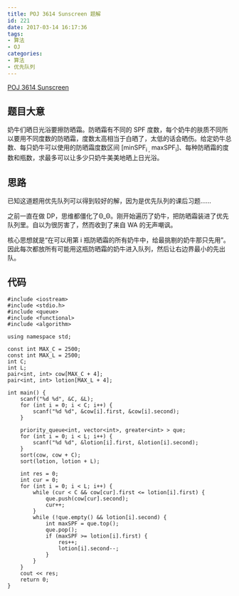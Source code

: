 ```yaml
---
title: POJ 3614 Sunscreen 题解
id: 221
date: 2017-03-14 16:17:36
tags:
- 算法
- OJ
categories:
- 算法
- 优先队列
---
```


[POJ 3614 Sunscreen](http://poj.org/problem?id=3614)

## 题目大意

奶牛们晒日光浴要擦防晒霜。防晒霜有不同的 SPF 度数，每个奶牛的肤质不同所以要用不同度数的防晒霜，度数太高相当于白晒了，太低的话会晒伤。给定奶牛总数、每只奶牛可以使用的防晒霜度数区间 [minSPF<sub>i , </sub>maxSPF<sub>i</sub>]、每种防晒霜的度数和瓶数，求最多可以让多少只奶牛美美地晒上日光浴。

## 思路

已知这道题用优先队列可以得到较好的解，因为是优先队列的课后习题……

之前一直在做 DP，思维都僵化了Θ_Θ。刚开始遍历了奶牛，把防晒霜装进了优先队列里。自以为很厉害了，然而收到了来自 WA 的无声嘲讽。

核心思想就是“在可以用第 i 瓶防晒霜的所有奶牛中，给最挑剔的奶牛那只先用”。因此每次都放所有可能用这瓶防晒霜的奶牛进入队列，然后让右边界最小的先出队。


<!-- more -->
## 代码
```
#include <iostream>
#include <stdio.h>
#include <queue>
#include <functional>
#include <algorithm>

using namespace std;

const int MAX_C = 2500;
const int MAX_L = 2500;
int C;
int L;
pair<int, int> cow[MAX_C + 4];
pair<int, int> lotion[MAX_L + 4];

int main() {
    scanf("%d %d", &C, &L);
    for (int i = 0; i < C; i++) {
        scanf("%d %d", &cow[i].first, &cow[i].second);
    }

    priority_queue<int, vector<int>, greater<int> > que;
    for (int i = 0; i < L; i++) {
        scanf("%d %d", &lotion[i].first, &lotion[i].second);
    }
    sort(cow, cow + C);
    sort(lotion, lotion + L);

    int res = 0;
    int cur = 0;
    for (int i = 0; i < L; i++) {
        while (cur < C && cow[cur].first <= lotion[i].first) {
            que.push(cow[cur].second);
            cur++;
        }
        while (!que.empty() && lotion[i].second) {
            int maxSPF = que.top();
            que.pop();
            if (maxSPF >= lotion[i].first) {
                res++;
                lotion[i].second--;
            }
        }
    }
    cout << res;
    return 0;
}
```

&nbsp;